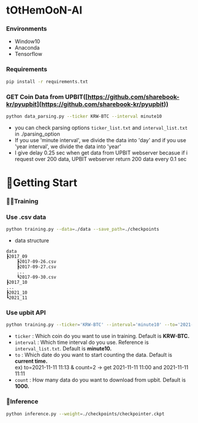 # tOtHemOoN-AI

### Environments

- Window10
- Anaconda
- Tensorflow

### Requirements

```bash
pip install -r requirements.txt
```

### GET Coin Data from UPBIT([https://github.com/sharebook-kr/pyupbit](https://github.com/sharebook-kr/pyupbit))

```bash
python data_parsing.py --ticker KRW-BTC --interval minute10
```

- you can check parsing options  `ticker_list.txt` and `interval_list.txt` in ./parsing_option
- If you use 'minute interval', we divide the data into 'day' and if you use 'year interval', we divide the data into 'year'
- I give delay 0.25 sec when get data from UPBIT webserver becasue if i request over 200 data, UPBIT webserver return 200 data every 0.1 sec

# 🎉Getting Start

### 🏃‍♂️Training

### Use .csv data

```bash
python training.py --data=./data --save_path=./checkpoints
```

- data structure

```
data
┣2017_09
	┣2017-09-26.csv
	┣2017-09-27.csv
	...
	┗2017-09-30.csv
┣2017_10
...
┣2021_10
┗2021_11
```

### Use upbit API

```bash
python training.py --ticker='KRW-BTC' --interval='minute10' --to='2021-11-11 23:11' --count 1000
```

- `ticker` :  Which coin do you want to use in training. Default is **KRW-BTC.**
- `interval` : Which time interval do you use. Reference is `interval_list.txt`. Default is **minute10.**
- `to` : Which date do you want to start counting the data. Default is **current time.**  
ex) to=2021-11-11 11:13 & count=2 → get 2021-11-11 11:00 and 2021-11-11 11:11
- `count` : How many data do you want to download from upbit. Default is **1000.**

### 🎯Inference

```bash
python inference.py --weight=./checkpoints/checkpointer.ckpt
```